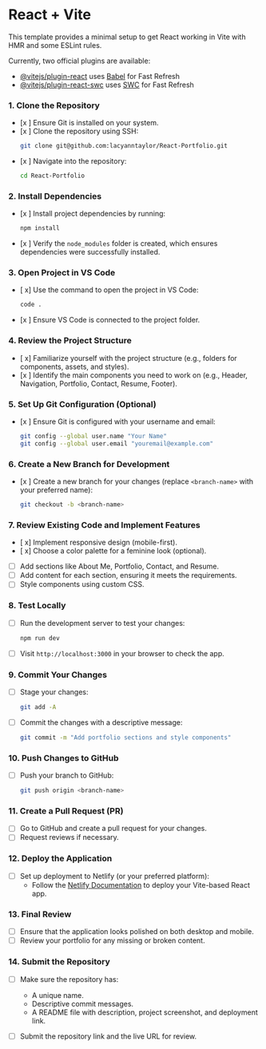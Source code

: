 # React + Vite

This template provides a minimal setup to get React working in Vite with HMR and some ESLint rules.

Currently, two official plugins are available:

- [@vitejs/plugin-react](https://github.com/vitejs/vite-plugin-react/blob/main/packages/plugin-react/README.md) uses [Babel](https://babeljs.io/) for Fast Refresh
- [@vitejs/plugin-react-swc](https://github.com/vitejs/vite-plugin-react-swc) uses [SWC](https://swc.rs/) for Fast Refresh

### **1. Clone the Repository**
   - [x ] Ensure Git is installed on your system.
   - [x ] Clone the repository using SSH:
     ```bash
     git clone git@github.com:lacyanntaylor/React-Portfolio.git
     ```
   - [x ] Navigate into the repository:
     ```bash
     cd React-Portfolio
     ```

### **2. Install Dependencies**
   - [x ] Install project dependencies by running:
     ```bash
     npm install
     ```
   - [x ] Verify the `node_modules` folder is created, which ensures dependencies were successfully installed.

### **3. Open Project in VS Code**
   - [ x] Use the command to open the project in VS Code:
     ```bash
     code .
     ```
   - [x ] Ensure VS Code is connected to the project folder.

### **4. Review the Project Structure**
   - [ x] Familiarize yourself with the project structure (e.g., folders for components, assets, and styles).
   - [x ] Identify the main components you need to work on (e.g., Header, Navigation, Portfolio, Contact, Resume, Footer).

### **5. Set Up Git Configuration (Optional)**
   - [x ] Ensure Git is configured with your username and email:
     ```bash
     git config --global user.name "Your Name"
     git config --global user.email "youremail@example.com"
     ```

### **6. Create a New Branch for Development**
   - [x ] Create a new branch for your changes (replace `<branch-name>` with your preferred name):
     ```bash
     git checkout -b <branch-name>
     ```

### **7. Review Existing Code and Implement Features**
   - [ x] Implement responsive design (mobile-first).
   - [ x] Choose a color palette for a feminine look (optional).
   - [ ] Add sections like About Me, Portfolio, Contact, and Resume.
   - [ ] Add content for each section, ensuring it meets the requirements.
   - [ ] Style components using custom CSS.

### **8. Test Locally**
   - [ ] Run the development server to test your changes:
     ```bash
     npm run dev
     ```
   - [ ] Visit `http://localhost:3000` in your browser to check the app.

### **9. Commit Your Changes**
   - [ ] Stage your changes:
     ```bash
     git add -A
     ```
   - [ ] Commit the changes with a descriptive message:
     ```bash
     git commit -m "Add portfolio sections and style components"
     ```

### **10. Push Changes to GitHub**
   - [ ] Push your branch to GitHub:
     ```bash
     git push origin <branch-name>
     ```

### **11. Create a Pull Request (PR)**
   - [ ] Go to GitHub and create a pull request for your changes.
   - [ ] Request reviews if necessary.

### **12. Deploy the Application**
   - [ ] Set up deployment to Netlify (or your preferred platform):
     - Follow the [Netlify Documentation](https://vitejs.dev/guide/static-deploy.html#netlify) to deploy your Vite-based React app.

### **13. Final Review**
   - [ ] Ensure that the application looks polished on both desktop and mobile.
   - [ ] Review your portfolio for any missing or broken content.

### **14. Submit the Repository**
   - [ ] Make sure the repository has:
     - A unique name.
     - Descriptive commit messages.
     - A README file with description, project screenshot, and deployment link.
   - [ ] Submit the repository link and the live URL for review.


